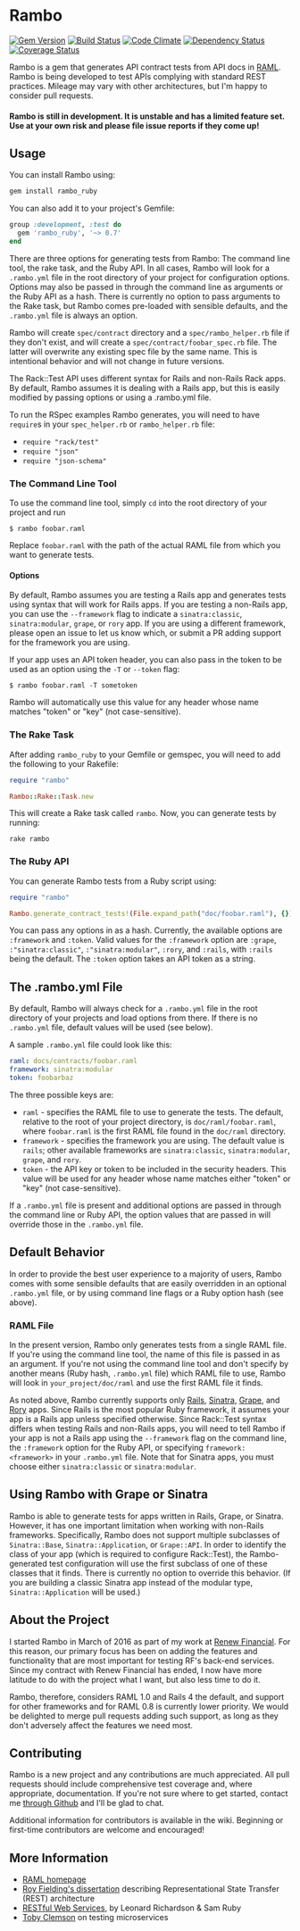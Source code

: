# Rambo
[![Gem Version](https://badge.fury.io/rb/rambo_ruby.svg)](https://badge.fury.io/rb/rambo_ruby)  [![Build Status](https://travis-ci.org/danascheider/rambo.svg?branch=master)](https://travis-ci.org/danascheider/rambo) [![Code Climate](https://codeclimate.com/github/danascheider/rambo/badges/gpa.svg)](https://codeclimate.com/github/danascheider/rambo) [![Dependency Status](https://gemnasium.com/badges/github.com/danascheider/rambo.svg)](https://gemnasium.com/github.com/danascheider/rambo)
 [![Coverage Status](https://coveralls.io/repos/github/danascheider/rambo/badge.svg?branch=dev)](https://coveralls.io/github/danascheider/rambo?branch=master)

Rambo is a gem that generates API contract tests from API docs in [RAML](http://raml.org/). Rambo is being developed to test APIs complying with standard REST practices. Mileage may vary with other architectures, but I'm happy to consider pull requests.

#### Rambo is still in development. It is unstable and has a limited feature set. Use at your own risk and please file issue reports if they come up!

## Usage
You can install Rambo using:
```ruby
gem install rambo_ruby
```
You can also add it to your project's Gemfile:
```ruby
group :development, :test do
  gem 'rambo_ruby', '~> 0.7'
end
```
There are three options for generating tests from Rambo: The command line tool, the rake task, and the Ruby API. In all cases, Rambo will look for a `.rambo.yml` file in the root directory of your project for configuration options. Options may also be passed in through the command line as arguments or the Ruby API as a hash. There is currently no option to pass arguments to the Rake task, but Rambo comes pre-loaded with sensible defaults, and the `.rambo.yml` file is always an option.

Rambo will create `spec/contract` directory and a `spec/rambo_helper.rb` file if they don't exist, and will create a `spec/contract/foobar_spec.rb` file. The latter will overwrite any existing spec file by the same name. This is intentional behavior and will not change in future versions.

The Rack::Test API uses different syntax for Rails and non-Rails Rack apps. By default, Rambo assumes it is dealing with a Rails app, but this is easily modified by passing options or using a .rambo.yml file.

To run the RSpec examples Rambo generates, you will need to have `require`s in your `spec_helper.rb` or `rambo_helper.rb` file:

- `require "rack/test"`
- `require "json"`
- `require "json-schema"`

### The Command Line Tool
To use the command line tool, simply `cd` into the root directory of your project and run
```
$ rambo foobar.raml
```
Replace `foobar.raml` with the path of the actual RAML file from which you want to generate tests.

#### Options
By default, Rambo assumes you are testing a Rails app and generates tests using syntax that will work for Rails apps. If you are testing a non-Rails app, you can use the `--framework` flag to indicate a `sinatra:classic`, `sinatra:modular`, `grape`, or `rory` app. If you are using a different framework, please open an issue to let us know which, or submit a PR adding support for the framework you are using.

If your app uses an API token header, you can also pass in the token to be used as an option using the `-T` or `--token` flag:
```
$ rambo foobar.raml -T sometoken
```
Rambo will automatically use this value for any header whose name matches "token" or "key" (not case-sensitive).

### The Rake Task
After adding `rambo_ruby` to your Gemfile or gemspec, you will need to add the following to your Rakefile:
```ruby
require "rambo"

Rambo::Rake::Task.new
```
This will create a Rake task called `rambo`. Now, you can generate tests by running:
```
rake rambo
```

### The Ruby API
You can generate Rambo tests from a Ruby script using:
```ruby
require "rambo"

Rambo.generate_contract_tests!(File.expand_path("doc/foobar.raml"), {})
```
You can pass any options in as a hash. Currently, the available options are `:framework` and `:token`. Valid values for the `:framework` option are `:grape`, `:"sinatra:classic"`, `:"sinatra:modular"`, `:rory`, and `:rails`, with `:rails` being the default. The `:token` option takes an API token as a string.

## The .rambo.yml File
By default, Rambo will always check for a `.rambo.yml` file in the root directory of your projects and load options from there. If there is no `.rambo.yml` file, default values will be used (see below).

A sample `.rambo.yml` file could look like this:
```yaml
raml: docs/contracts/foobar.raml
framework: sinatra:modular
token: foobarbaz
```
The three possible keys are:
  - `raml` - specifies the RAML file to use to generate the tests. The default, relative
    to the root of your project directory, is `doc/raml/foobar.raml`, where `foobar.raml` is the first RAML file found in the `doc/raml` directory.
  - `framework` - specifies the framework you are using. The default value is `rails`; other available 
    frameworks are `sinatra:classic`, `sinatra:modular`, `grape`, and `rory`.
  - `token` - the API key or token to be included in the security headers. This value will be
    used for any header whose name matches either "token" or "key" (not case-sensitive).

If a `.rambo.yml` file is present and additional options are passed in through the command line or Ruby API, the option values that are passed in will override those in the `.rambo.yml` file.

## Default Behavior
In order to provide the best user experience to a majority of users, Rambo comes with some sensible defaults that are easily overridden in an optional `.rambo.yml` file, or by using command line flags or a Ruby option hash (see above).

### RAML File
In the present version, Rambo only generates tests from a single RAML file. If you're using the command line tool, the name of this file is passed in as an argument. If you're not using the command line tool and don't specify by another means (Ruby hash, `.rambo.yml` file) which RAML file to use, Rambo will look in `your_project/doc/raml` and use the first RAML file it finds.

As noted above, Rambo currently supports only [Rails](https://github.com/rails/rails), [Sinatra](https://github.com/sinatra/sinatra), [Grape](https://github.com/ruby-grape/grape), and [Rory](https://github.com/screamingmuse/rory) apps. Since Rails is the most popular Ruby framework, it assumes your app is a Rails app unless specified otherwise. Since Rack::Test syntax differs when testing Rails and non-Rails apps, you will need to tell Rambo if your app is not a Rails app using the `--framework` flag on the command line, the `:framework` option for the Ruby API, or specifying `framework: <framework>` in your `.rambo.yml` file. Note that for Sinatra apps, you must choose either `sinatra:classic` or `sinatra:modular`.

## Using Rambo with Grape or Sinatra
Rambo is able to generate tests for apps written in Rails, Grape, or Sinatra. However, it has one important limitation when working with non-Rails frameworks. Specifically, Rambo does not support multiple subclasses of `Sinatra::Base`, `Sinatra::Application`, or `Grape::API`. In order to identify the class of your app (which is required to configure Rack::Test), the Rambo-generated test configuration will use the first subclass of one of these classes that it finds. There is currently no option to override this behavior. (If you are building a classic Sinatra app instead of the modular type, `Sinatra::Application` will be used.)

## About the Project
I started Rambo in March of 2016 as part of my work at [Renew Financial](http://renewfinancial.com). For this reason, our primary focus has been on adding the features and functionality that are most important for testing RF's back-end services. Since my contract with Renew Financial has ended, I now have more latitude to do with the project what I want, but also less time to do it.

Rambo, therefore, considers RAML 1.0 and Rails 4 the default, and support for other frameworks and for RAML 0.8 is currently lower priority. We would be delighted to merge pull requests adding such support, as long as they don't adversely affect the features we need most.

## Contributing
Rambo is a new project and any contributions are much appreciated. All pull requests should include comprehensive test coverage and, where appropriate, documentation. If you're not sure where to get started, contact me [through Github](https://github.com/danascheider) and I'll be glad to chat.

Additional information for contributors is available in the wiki. Beginning or first-time contributors are welcome and encouraged!

## More Information
  * [RAML homepage](https://raml.org)
  * [Roy Fielding's dissertation](https://www.ics.uci.edu/~fielding/pubs/dissertation/fielding_dissertation.pdf) describing Representational State Transfer (REST) architecture
  * [RESTful Web Services](http://www.crummy.com/writing/RESTful-Web-Services/RESTful_Web_Services.pdf), by Leonard Richardson & Sam Ruby
  * [Toby Clemson](http://martinfowler.com/articles/microservice-testing/) on testing microservices
